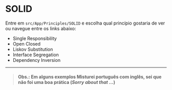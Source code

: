 # SOLID

Entre em `src/App/Principles/SOLID` e escolha qual princípio gostaria de ver ou navegue entre os links abaixo:

- Single Responsibility
- Open Closed
- Liskov Substitution
- Interface Segregation
- Dependency Inversion


---

> #### Obs.: Em alguns exemplos Misturei português com inglês, sei que não foi uma boa prática (*Sorry about that ...*)